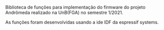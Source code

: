 Biblioteca de funções para implementação do firmware do projeto Andrômeda realizado na UnB(FGA) no semestre 1/2021.

As funções foram desenvolvidas usando a ide IDF da espressif systems.